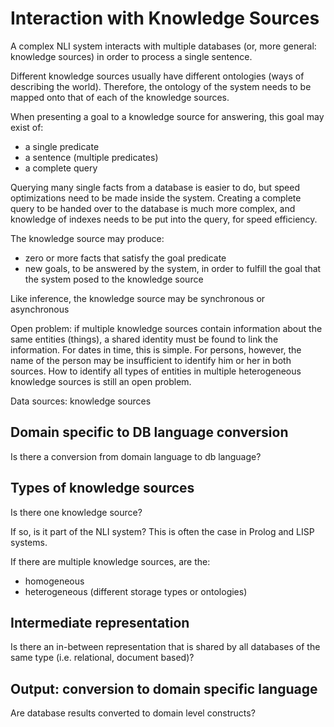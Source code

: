 # Interaction with Knowledge Sources

A complex NLI system interacts with multiple databases (or, more general: knowledge sources) in order to process a single sentence.

Different knowledge sources usually have different ontologies (ways of describing the world). Therefore, the ontology of the system needs to be mapped onto that of each of the knowledge sources.

When presenting a goal to a knowledge source for answering, this goal may exist of:

* a single predicate
* a sentence (multiple predicates)
* a complete query

Querying many single facts from a database is easier to do, but speed optimizations need to be made inside the system.
Creating a complete query to be handed over to the database is much more complex, and knowledge of indexes needs to be put into the query, for speed efficiency.

The knowledge source may produce:

* zero or more facts that satisfy the goal predicate
* new goals, to be answered by the system, in order to fulfill the goal that the system posed to the knowledge source

Like inference, the knowledge source may be synchronous or asynchronous

Open problem: if multiple knowledge sources contain information about the same entities (things), a shared identity must be found to link the information. For dates in time, this is simple. For persons, however, the name of the person may be insufficient to identify him or her in both sources. How to identify all types of entities in multiple heterogeneous knowledge sources is still an open problem.

Data sources: knowledge sources

## Domain specific to DB language conversion

Is there a conversion from domain language to db language?

## Types of knowledge sources

Is there one knowledge source?

If so, is it part of the NLI system?
    This is often the case in Prolog and LISP systems.

If there are multiple knowledge sources, are the:

* homogeneous
* heterogeneous (different storage types or ontologies)

## Intermediate representation

Is there an in-between representation that is shared by all databases of the same type (i.e. relational, document based)?

## Output: conversion to domain specific language

Are database results converted to domain level constructs?


